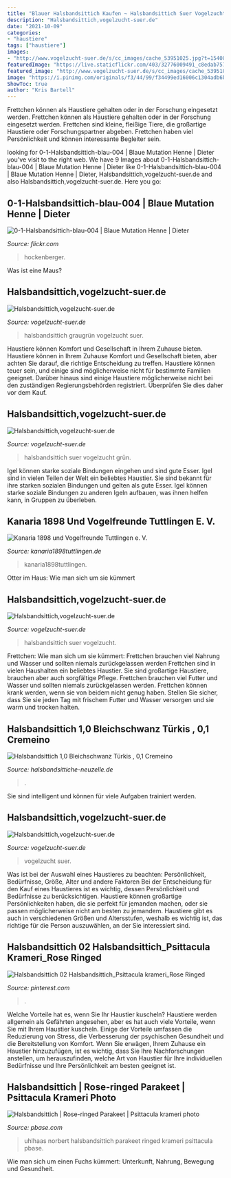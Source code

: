 ```yaml
---
title: "Blauer Halsbandsittich Kaufen ~ Halsbandsittich Suer Vogelzucht Grün"
description: "Halsbandsittich,vogelzucht-suer.de"
date: "2021-10-09"
categories:
- "haustiere"
tags: ["haustiere"]
images:
- "http://www.vogelzucht-suer.de/s/cc_images/cache_53951025.jpg?t=1540824074"
featuredImage: "https://live.staticflickr.com/403/32776009491_c8edab7572.jpg"
featured_image: "http://www.vogelzucht-suer.de/s/cc_images/cache_53951025.jpg?t=1540824074"
image: "https://i.pinimg.com/originals/f3/44/99/f34499ed16006c1304adb6bf64233088.jpg"
ShowToc: true
author: "Kris Bartell"
---
```



Frettchen können als Haustiere gehalten oder in der Forschung eingesetzt werden.
Frettchen können als Haustiere gehalten oder in der Forschung eingesetzt werden. Frettchen sind kleine, fleißige Tiere, die großartige Haustiere oder Forschungspartner abgeben. Frettchen haben viel Persönlichkeit und können interessante Begleiter sein.

	

		
looking for 0-1-Halsbandsittich-blau-004 | Blaue Mutation Henne | Dieter you've visit to the right web. We have 9 Images about 0-1-Halsbandsittich-blau-004 | Blaue Mutation Henne | Dieter like 0-1-Halsbandsittich-blau-004 | Blaue Mutation Henne | Dieter, Halsbandsittich,vogelzucht-suer.de and also Halsbandsittich,vogelzucht-suer.de. Here you go:
		
    
## 0-1-Halsbandsittich-blau-004 | Blaue Mutation Henne | Dieter

<img loading=lazy src="https://live.staticflickr.com/403/32776009491_c8edab7572.jpg" onerror="this.onerror=null;this.src='https://tse1.mm.bing.net/th?id=OIP.appCFt0mU_V_B21p9G0SmgAAAA&amp;pid=15.1';" alt="0-1-Halsbandsittich-blau-004 | Blaue Mutation Henne | Dieter">

_Source: flickr.com_

>hockenberger. 

	

Was ist eine Maus?

    
## Halsbandsittich,vogelzucht-suer.de

<img loading=lazy src="http://www.vogelzucht-suer.de/s/cc_images/cache_11154741.jpg?t=1393530992" onerror="this.onerror=null;this.src='https://tse2.mm.bing.net/th?id=OIP.MdmUrGboqgwNJbwFSeQjSwHaK8&amp;pid=15.1';" alt="Halsbandsittich,vogelzucht-suer.de">

_Source: vogelzucht-suer.de_

>halsbandsittich graugrün vogelzucht suer. 

	

Haustiere können Komfort und Gesellschaft in Ihrem Zuhause bieten.
Haustiere können in Ihrem Zuhause Komfort und Gesellschaft bieten, aber achten Sie darauf, die richtige Entscheidung zu treffen. Haustiere können teuer sein, und einige sind möglicherweise nicht für bestimmte Familien geeignet. Darüber hinaus sind einige Haustiere möglicherweise nicht bei den zuständigen Regierungsbehörden registriert. Überprüfen Sie dies daher vor dem Kauf.

    
## Halsbandsittich,vogelzucht-suer.de

<img loading=lazy src="http://www.vogelzucht-suer.de/s/cc_images/cache_53951025.jpg?t=1540824074" onerror="this.onerror=null;this.src='https://tse1.mm.bing.net/th?id=OIP.om36Jle_qjR4H2_7YlrGBAAAAA&amp;pid=15.1';" alt="Halsbandsittich,vogelzucht-suer.de">

_Source: vogelzucht-suer.de_

>halsbandsittich suer vogelzucht grün. 

	

Igel können starke soziale Bindungen eingehen und sind gute Esser.
Igel sind in vielen Teilen der Welt ein beliebtes Haustier. Sie sind bekannt für ihre starken sozialen Bindungen und gelten als gute Esser. Igel können starke soziale Bindungen zu anderen Igeln aufbauen, was ihnen helfen kann, in Gruppen zu überleben.

    
## Kanaria 1898 Und Vogelfreunde Tuttlingen E. V.

<img loading=lazy src="http://www.kanaria1898tuttlingen.de/ppzucht_25.jpg" onerror="this.onerror=null;this.src='https://tse2.mm.bing.net/th?id=OIP.UfVcxMLkSZiVsfs6fwGfDwAAAA&amp;pid=15.1';" alt="Kanaria 1898 und Vogelfreunde Tuttlingen e. V.">

_Source: kanaria1898tuttlingen.de_

>kanaria1898tuttlingen. 

	

Otter im Haus: Wie man sich um sie kümmert

    
## Halsbandsittich,vogelzucht-suer.de

<img loading=lazy src="http://www.vogelzucht-suer.de/s/cc_images/teaserbox_53951025.jpg?t=1540824074" onerror="this.onerror=null;this.src='https://tse4.mm.bing.net/th?id=OIP.P4SGP5uoaJRWEr01O1Cd_QHaNK&amp;pid=15.1';" alt="Halsbandsittich,vogelzucht-suer.de">

_Source: vogelzucht-suer.de_

>halsbandsittich suer vogelzucht. 

	

Frettchen: Wie man sich um sie kümmert: Frettchen brauchen viel Nahrung und Wasser und sollten niemals zurückgelassen werden
Frettchen sind in vielen Haushalten ein beliebtes Haustier. Sie sind großartige Haustiere, brauchen aber auch sorgfältige Pflege. Frettchen brauchen viel Futter und Wasser und sollten niemals zurückgelassen werden. Frettchen können krank werden, wenn sie von beidem nicht genug haben. Stellen Sie sicher, dass Sie sie jeden Tag mit frischem Futter und Wasser versorgen und sie warm und trocken halten.

    
## Halsbandsittich 1,0 Bleichschwanz Türkis , 0,1 Cremeino

<img loading=lazy src="https://www.halsbandsittiche-neuzelle.de/mediac/450_0/media/c514cc4e35a72b83ffff8044fffffff1.JPG" onerror="this.onerror=null;this.src='https://tse3.mm.bing.net/th?id=OIP.UbY1TzOtcRHkPWumuy3qEgAAAA&amp;pid=15.1';" alt="Halsbandsittich 1,0 Bleichschwanz Türkis , 0,1 Cremeino">

_Source: halsbandsittiche-neuzelle.de_

>. 

	

Sie sind intelligent und können für viele Aufgaben trainiert werden.

    
## Halsbandsittich,vogelzucht-suer.de

<img loading=lazy src="http://www.vogelzucht-suer.de/s/cc_images/cache_7927660.jpg?t=1389019127" onerror="this.onerror=null;this.src='https://tse2.mm.bing.net/th?id=OIP.AfYprdIZ8zWTurrJaFCk_AHaE9&amp;pid=15.1';" alt="Halsbandsittich,vogelzucht-suer.de">

_Source: vogelzucht-suer.de_

>vogelzucht suer. 

	

Was ist bei der Auswahl eines Haustieres zu beachten: Persönlichkeit, Bedürfnisse, Größe, Alter und andere Faktoren
Bei der Entscheidung für den Kauf eines Haustieres ist es wichtig, dessen Persönlichkeit und Bedürfnisse zu berücksichtigen. Haustiere können großartige Persönlichkeiten haben, die sie perfekt für jemanden machen, oder sie passen möglicherweise nicht am besten zu jemandem. Haustiere gibt es auch in verschiedenen Größen und Altersstufen, weshalb es wichtig ist, das richtige für die Person auszuwählen, an der Sie interessiert sind.

    
## Halsbandsittich 02 Halsbandsittich_Psittacula Krameri_Rose Ringed

<img loading=lazy src="https://i.pinimg.com/originals/f3/44/99/f34499ed16006c1304adb6bf64233088.jpg" onerror="this.onerror=null;this.src='https://tse1.mm.bing.net/th?id=OIP.yz37yktHgN03qJX36p1CwAHaE8&amp;pid=15.1';" alt="Halsbandsittich 02 Halsbandsittich_Psittacula krameri_Rose Ringed">

_Source: pinterest.com_

>. 

	

Welche Vorteile hat es, wenn Sie Ihr Haustier kuscheln?
Haustiere werden allgemein als Gefährten angesehen, aber es hat auch viele Vorteile, wenn Sie mit Ihrem Haustier kuscheln. Einige der Vorteile umfassen die Reduzierung von Stress, die Verbesserung der psychischen Gesundheit und die Bereitstellung von Komfort. Wenn Sie erwägen, Ihrem Zuhause ein Haustier hinzuzufügen, ist es wichtig, dass Sie Ihre Nachforschungen anstellen, um herauszufinden, welche Art von Haustier für Ihre individuellen Bedürfnisse und Ihre Persönlichkeit am besten geeignet ist.

    
## Halsbandsittich | Rose-ringed Parakeet | Psittacula Krameri Photo

<img loading=lazy src="https://a4.pbase.com/g9/35/1182135/2/162164094.bvb1V2Zy.jpg" onerror="this.onerror=null;this.src='https://tse4.mm.bing.net/th?id=OIP.f7FYb1bZED_drF-oeDR-LgHaE7&amp;pid=15.1';" alt="Halsbandsittich | Rose-ringed Parakeet | Psittacula krameri photo">

_Source: pbase.com_

>uhlhaas norbert halsbandsittich parakeet ringed krameri psittacula pbase. 

	

Wie man sich um einen Fuchs kümmert: Unterkunft, Nahrung, Bewegung und Gesundheit.

